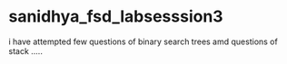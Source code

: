 # sanidhya_fsd_labsesssion3
i have attempted few questions of binary search trees amd questions of stack ..... 
